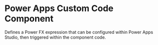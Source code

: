 # Power Apps Custom Code Component 

  Defines a Power FX expression that can be configured within Power Apps Studio, then triggered within the component code.

